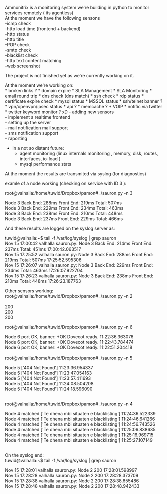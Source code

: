 


Ammonitrix is a monitoring system we're building in python to monitor services remotely ( its agentless) <br>
At the moment we have the following sensons <br>
    -icmp check <br>
    -http load time (frontend + backend) <br>
    -http status <br>
    -http title <br>
    -POP check <br>
    -smtp check <br>
    -blacklist check <br>
    -http text content matching <br>
    -web screenshot

The project is not finished yet as we're currently working on it. <br>

At the moment we're working on: <br>
	* broken links ?
    * domain expire
	* SLA Management
	* SLA Monitoring
	* email round trip 
    * dns check (dns match)
    * ssh check
    * rdp status
    * certificate expire check
    * mysql status
    * MSSQL status
    * ssh/telnet banner ?
    * vpn/openvpn/ipsec status
	* api ?
    * memcache ?
    * VOIP
    * notific via twitter
    * twitter keyword monitor ? xD 
    - adding new sensors <br>
    - implement a realtime frontend <br>
    - setting up the server <br>
    - mail notification mail support <br>
    - sms notification support <br>
    - raporting <br>

* In a not so distant future:
	- agent monitoring (linux internals monitoring , memory, disk, routes, interfaces, io-load )
	- mysql performance stats

At the moment the results are transmited via syslog (for diagnostics) <br>

examle of a node working (checking on service with ID 3 ): <br>

root@valhalla:/home/tuwid/Dropbox/pamon# ./sauron.py -n 3 <br>

Node 3 Back End: 288ms Front End: 219ms  Total: 507ms  <br>
Node 3 Back End: 229ms Front End: 234ms  Total: 463ms  <br>
Node 3 Back End: 238ms Front End: 210ms  Total: 448ms  <br>
Node 3 Back End: 237ms Front End: 229ms  Total: 466ms  <br>

And these results are logged on the syslog server as: <br>

tuwid@valhalla:~$ tail -f /var/log/syslog | grep sauron <br>
Nov 15 17:00:42 valhalla sauron.py: Node 3 Back End: 214ms Front End: 237ms  Total: 451ms  17:00:42.063517  <br>
Nov 15 17:25:52 valhalla sauron.py: Node 3 Back End: 288ms Front End: 219ms  Total: 507ms  17:25:52.595306 <br>
Nov 15 17:26:07 valhalla sauron.py: Node 3 Back End: 229ms Front End: 234ms  Total: 463ms  17:26:07.922704 <br>
Nov 15 17:26:23 valhalla sauron.py: Node 3 Back End: 238ms Front End: 210ms  Total: 448ms  17:26:23.187763 <br>

Other sensors working: <br>
root@valhalla:/home/tuwid/Dropbox/pamon# ./sauron.py -n 2 <br>
 <br>
200  <br>
200  <br>
200  <br>

root@valhalla:/home/tuwid/Dropbox/pamon# ./sauron.py -n 6  <br>

Node 6 port OK, banner: +OK Dovecot ready.   11:22:36.363076  <br>
Node 6 port OK, banner: +OK Dovecot ready.   11:22:43.784474  <br>
Node 6 port OK, banner: +OK Dovecot ready.   11:22:51.204418  <br>
  <br>
root@valhalla:/home/tuwid/Dropbox/pamon# ./sauron.py -n 5  <br>

Node 5 ['404 Not Found'] 11:23:36.954337  <br>
Node 5 ['404 Not Found'] 11:23:47.054163  <br>
Node 5 ['404 Not Found'] 11:23:57.411693  <br>
Node 5 ['404 Not Found'] 11:24:08.504208  <br>
Node 5 ['404 Not Found'] 11:24:18.596090  <br>
  <br>

root@valhalla:/home/tuwid/Dropbox/pamon# ./sauron.py -n 4  <br>

Node 4 matched ['Te dhena mbi situaten e blacklisting'] 11:24:36.522339  <br>
Node 4 matched ['Te dhena mbi situaten e blacklisting'] 11:24:46.641266  <br>
Node 4 matched ['Te dhena mbi situaten e blacklisting'] 11:24:56.743526  <br>
Node 4 matched ['Te dhena mbi situaten e blacklisting'] 11:25:06.838635  <br>
Node 4 matched ['Te dhena mbi situaten e blacklisting'] 11:25:16.969715  <br>
Node 4 matched ['Te dhena mbi situaten e blacklisting'] 11:25:27.107149  <br>
  <br>

On the syslog end: <br>
tuwid@valhalla:~$ tail -f /var/log/syslog | grep sauron <br>

Nov 15 17:28:01 valhalla sauron.py: Node 2 200  17:28:01.598997 <br>
Nov 15 17:28:28 valhalla sauron.py: Node 2 200  17:28:28.373709 <br>
Nov 15 17:28:38 valhalla sauron.py: Node 2 200  17:28:38.655486 <br>
Nov 15 17:28:48 valhalla sauron.py: Node 2 200  17:28:48.942433 <br>

